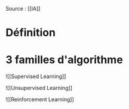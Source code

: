 Source : [[IA]]
#  Définition 

# 3 familles d'algorithme
![[Supervised Learning]]
	
![[Unsupervised Learning]]

![[Reinforcement Learning]]